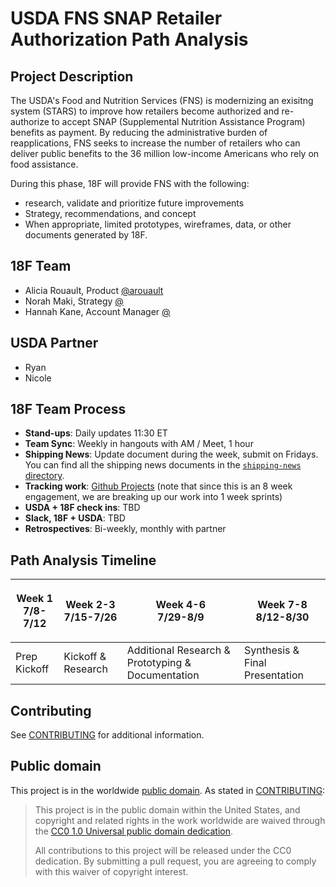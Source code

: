 # USDA FNS SNAP Retailer Authorization Path Analysis

## Project Description

The USDA's Food and Nutrition Services (FNS) is modernizing an exisitng system (STARS) to improve how retailers become authorized and re-authorize to accept SNAP (Supplemental Nutrition Assistance Program) benefits as payment. By reducing the administrative burden of reapplications, FNS seeks to increase the number of retailers who can deliver public benefits to the 36 million low-income Americans who rely on food assistance. 

During this phase, 18F will provide FNS with the following:

- research, validate and prioritize future improvements 
- Strategy, recommendations, and concept
- When appropriate, limited prototypes, wireframes, data, or other documents generated by 18F.


## 18F Team

- Alicia Rouault, Product [@arouault](https://github.com/arouault)
- Norah Maki, Strategy [@](https://github.com/)
- Hannah Kane, Account Manager [@](https://github.com/)

## USDA Partner
- Ryan 
- Nicole 


## 18F Team Process

- **Stand-ups**: Daily updates 11:30 ET
- **Team Sync**: Weekly in hangouts with AM / Meet, 1 hour
- **Shipping News**: Update document during the week, submit on Fridays. You can
  find all the shipping news documents in the [`shipping-news`
  directory](./shipping-news).
- **Tracking work**: [Github Projects](https://github.com/18F/SNAP-Retailer-Authorization/projects) (note that since this is an 8 week engagement, we are breaking up our work into 1 week sprints)
- **USDA + 18F check ins**: TBD
- **Slack, 18F + USDA**: TBD
- **Retrospectives**: Bi-weekly, monthly with partner

[slack-channel]: https://gsa-tts.slack.com/hs-snap-retailers

## Path Analysis Timeline

| <p align=center> Week 1 <br> 7/8-7/12 </p> | <p align=center> Week 2-3 <br> 7/15-7/26 </p> | <p align=center> Week 4-6 <br> 7/29-8/9 </p> | <p align=center> Week 7-8 <br> 8/12-8/30 </p> |
| ------ | -------- | -------- | -------- |
| Prep Kickoff | Kickoff & Research | Additional Research & Prototyping & Documentation | Synthesis & Final Presentation |


## Contributing

See [CONTRIBUTING](CONTRIBUTING.md) for additional information.

## Public domain

This project is in the worldwide [public domain](LICENSE.md). As stated in [CONTRIBUTING](CONTRIBUTING.md):

> This project is in the public domain within the United States, and copyright
> and related rights in the work worldwide are waived through the [CC0 1.0
> Universal public domain dedication](https://creativecommons.org/publicdomain/zero/1.0/).
>
> All contributions to this project will be released under the CC0 dedication.
> By submitting a pull request, you are agreeing to comply with this waiver of
> copyright interest.
